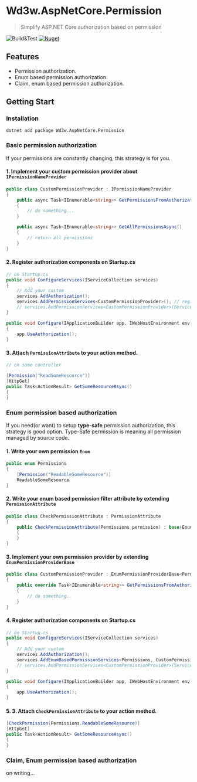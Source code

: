 # Wd3w.AspNetCore.Permission 

> Simplify ASP.NET Core authorization based on permission

![Build&Test](https://github.com/WDWWW/aspnetcore-permission-authorization/workflows/Build&Test/badge.svg)
[![Nuget](https://img.shields.io/nuget/v/Wd3w.AspNetCore.Permission)](https://www.nuget.org/packages/Wd3w.AspNetCore.Permission/)

## Features

- Permission authorization.
- Enum based permission authorization.
- Claim, enum based permission authorization.

## Getting Start

### Installation

```
dotnet add package Wd3w.AspNetCore.Permission
```

### Basic permission authorization

If your permissions are constantly changing, this strategy is for you.

#### 1. Implement your custom permission provider about `IPermissionNameProvider`

```c#
public class CustomPermissionProvider : IPermissionNameProvider
{
    public async Task<IEnumerable<string>> GetPermissionsFromAuthorizationContextAsync(AuthorizationHandlerContext context)
    {
        // do something...
    }

    public async Task<IEnumerable<string>> GetAllPermissionsAsync()
    {
        // return all permissions
    }
}
```


#### 2. Register authorization components on Startup.cs

```c#
// on Startup.cs
public void ConfigureServices(IServiceCollection services)
{
    // Add your custom 
    services.AddAuthorization();
    services.AddPermissionServices<CustomPermissionProvider>(); // register service scoped as default 
    // services.AddPermissionServices<CustomPermissionProvider>(ServiceLifetime.Singleton);
}

public void Configure(IApplicationBuilder app, IWebHostEnvironment env)
{
    app.UseAuthorization();
}
```

#### 3. Attach `PermissionAttribute` to your action method.

```c#
// on some controller

[Permission("ReadSomeResource")]
[HttpGet]
public Task<ActionResult> GetSomeResourceAsync() 
{
}
```

### Enum permission based authorization

If you need(or want) to setup **type-safe** permission authorization, this strategy is good option.
Type-Safe permission is meaning all permission managed by source code.

#### 1. Write your own permission `Enum`

```c#
public enum Permissions
{
    [Permission("ReadableSomeResource")]
    ReadableSomeResource
}
```

#### 2. Write your enum based permission filter attribute by extending `PermissionAttribute`

```c#
public class CheckPermissionAttribute : PermissionAttribute
{
    public CheckPermissionAttribute(Permissions permission) : base(EnumBasedPermissionHelper.GetPermission(permission))
    {
    }
}
```

#### 3. Implement your own permission provider by extending `EnumPermissionProviderBase` 

```c#
public class CustomPermissionProvider : EnumPermissionProviderBase<Permissions>
{
    public override Task<IEnumerable<string>> GetPermissionsFromAuthorizationContextAsync(AuthorizationHandlerContext context)
    {
        // do something..
    }
}
```

#### 4. Register authorization components on Startup.cs

```c#
// on Startup.cs
public void ConfigureServices(IServiceCollection services)
{
    // Add your custom 
    services.AddAuthorization();
    services.AddEnumBasedPermissionServices<Permissions, CustomPermissionProvider>(); // register service scoped as default 
    // services.AddPermissionServices<CustomPermissionProvider>(ServiceLifetime.Singleton);
}

public void Configure(IApplicationBuilder app, IWebHostEnvironment env)
{
    app.UseAuthorization();
}
```

#### 5. 3. Attach `CheckPermissionAttribute` to your action method.
```c#
[CheckPermission(Permissions.ReadableSomeResource)]
[HttpGet]
public Task<ActionResult> GetSomeResourceAsync() 
{
}
```

### Claim, Enum permission based authorization


 on writing...
 